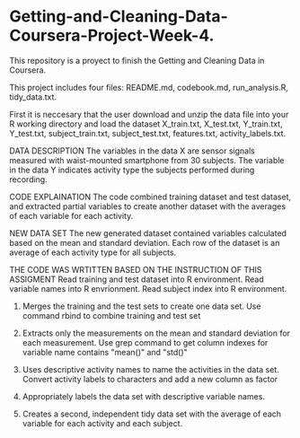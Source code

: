 # Getting-and-Cleaning-Data-Coursera-Project-Week-4.

This repository is a proyect to finish the Getting and Cleaning Data in Coursera.

This project includes four files: README.md, codebook.md, run_analysis.R, tidy_data.txt.

First it is neccesary that the user download and unzip the data file into your R working directory and load the dataset X_train.txt, X_test.txt, Y_train.txt, Y_test.txt, subject_train.txt, subject_test.txt, features.txt, activity_labels.txt.

DATA DESCRIPTION
The variables in the data X are sensor signals measured with waist-mounted smartphone from 30 subjects. The variable in the data Y indicates activity type the subjects performed during recording.

CODE EXPLAINATION 
The code combined training dataset and test dataset, and extracted partial variables to create another dataset with the averages of each variable for each activity.

NEW DATA SET
The new generated dataset contained variables calculated based on the mean and standard deviation. Each row of the dataset is an average of each activity type for all subjects.

THE CODE WAS WRTITTEN BASED ON THE INSTRUCTION OF THIS ASSIGMENT 
Read training and test dataset into R environment. 
Read variable names into R envrionment. 
Read subject index into R environment.


1. Merges the training and the test sets to create one data set. 
   Use command rbind to combine training and test set
   

2. Extracts only the measurements on the mean and standard deviation for each measurement. 
   Use grep command to get column indexes for variable name contains "mean()" and "std()"

3. Uses descriptive activity names to name the activities in the data set.
   Convert activity labels to characters and add a new column as factor

4. Appropriately labels the data set with descriptive variable names. 
 
5. Creates a second, independent tidy data set with the average of each variable for each activity and each subject. 
   
